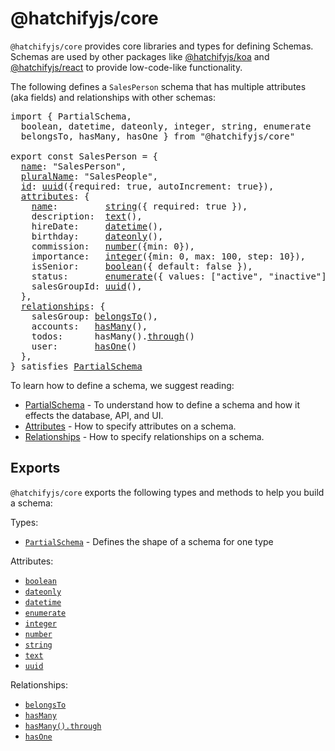 # @hatchifyjs/core

`@hatchifyjs/core` provides core libraries and types for defining Schemas. Schemas are used by other packages like [@hatchifyjs/koa](../koa/README.md) and [@hatchifyjs/react](../react/README.md) to provide low-code-like functionality.

The following defines a `SalesPerson` schema that has multiple attributes (aka fields) and relationships with other schemas:

<pre>
import { PartialSchema,
  boolean, datetime, dateonly, integer, string, enumerate
  belongsTo, hasMany, hasOne } from "@hatchifyjs/core"
  
export const SalesPerson = {
  <a href="./PartialSchema.md#schemaname">name</a>: "SalesPerson",
  <a href="./PartialSchema.md#schemapluralname">pluralName</a>: "SalesPeople",
  <a href="./PartialSchema.md#id">id</a>: <a href="./attribute-types/uuid.md">uuid</a>({required: true, autoIncrement: true}),
  <a href="./attribute-types/README.md">attributes</a>: {
    <a href="./PartialSchema.md#general-guidelines">name</a>:         <a href="./attribute-types/string.md">string</a>({ required: true }),
    description:  <a href="./attribute-types/text.md">text</a>(),
    hireDate:     <a href="./attribute-types/datetime.md">datetime</a>(),
    birthday:     <a href="./attribute-types/datetime.md">dateonly</a>(),
    commission:   <a href="./attribute-types/number.md">number</a>({min: 0}),
    importance:   <a href="./attribute-types/integer.md">integer</a>({min: 0, max: 100, step: 10}),
    isSenior:     <a href="./attribute-types/boolean.md">boolean</a>({ default: false }),
    status:       <a href="./attribute-types/enum.md">enumerate</a>({ values: ["active", "inactive"] }),
    salesGroupId: <a href="./attribute-types/uuid.md">uuid</a>(),
  },
  <a href="./relationship-types/README.md">relationships</a>: {
    salesGroup: <a href="./relationship-types/belongs-to.md">belongsTo</a>(),
    accounts:   <a href="./relationship-types/has-many.md">hasMany</a>(),
    todos:      hasMany().<a href="./relationship-types/has-many-through.md">through</a>()
    user:       <a href="./relationship-types/has-one.md">hasOne</a>()
  },
} satisfies <a href="./PartialSchema.md">PartialSchema</a>
</pre>

To learn how to define a schema, we suggest reading:

- [PartialSchema](./PartialSchema.md) - To understand how to define a schema and how it effects the database, API, and UI.
- [Attributes](./attribute-types/README.md) - How to specify attributes on a schema.
- [Relationships](./relationship-types/README.md) - How to specify relationships on a schema.

## Exports

`@hatchifyjs/core` exports the following types and methods to help you build a schema:

Types:

- [`PartialSchema`](./PartialSchema.md) - Defines the shape of a schema for one type

Attributes:

- [`boolean`](./attribute-types/boolean.md)
- [`dateonly`](./attribute-types/dateonly.md)
- [`datetime`](./attribute-types/datetime.md)
- [`enumerate`](./attribute-types/enum.md)
- [`integer`](./attribute-types/integer.md)
- [`number`](./attribute-types/number.md)
- [`string`](./attribute-types/string.md)
- [`text`](./attribute-types/text.md)
- [`uuid`](./attribute-types/uuid.md)

Relationships:

- [`belongsTo`](./relationship-types/belongs-to.md)
- [`hasMany`](./relationship-types/has-many.md)
- [`hasMany().through`](./relationship-types/has-many-through.md)
- [`hasOne`](./relationship-types/has-one.md)
